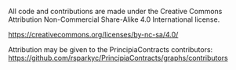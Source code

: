 All code and contributions are made under the Creative Commons Attribution Non-Commercial Share-Alike 4.0 International license.

https://creativecommons.org/licenses/by-nc-sa/4.0/

Attribution may be given to the PrincipiaContracts contributors: https://github.com/rsparkyc/PrincipiaContracts/graphs/contributors
